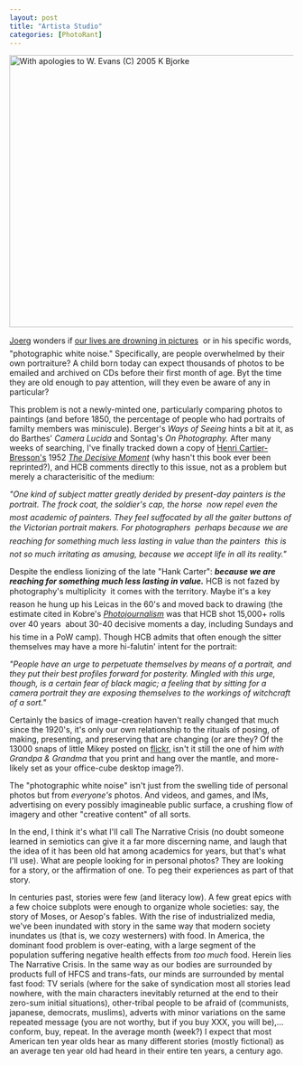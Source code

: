 ```yaml
---
layout: post
title: "Artista Studio"
categories: [PhotoRant]
---
```

<img src="/pix2005/artista.jpg" width=807 height=482 border=0 title="With apologies to W. Evans (C) 2005 K Bjorke">

<a href="http://www.jmcolberg.com/weblog/">Joerg</a> wonders if <a href="http://www.jmcolberg.com/weblog/archives/001537.html">our lives are drowning in pictures</a> &#151; or in his specific words, "photographic white noise." Specifically, are people overwhelmed by their own portraiture? A child born today can expect thousands of photos to be emailed and archived on CDs before their first month of age. Byt the time they are old enough to pay attention, will they even be aware of any in particular?

This problem is not a newly-minted one, particularly comparing photos to paintings (and before 1850, the percentage of people who had portraits of familty members was miniscule). Berger's <cite>Ways of Seeing</cite> hints a bit at it, as do Barthes' <cite>Camera Lucida</cite> and Sontag's <cite>On Photography.</cite> After many weeks of searching, I've finally tracked down a copy of <a href="http://www.magnumphotos.com/c/htm/FramerT_MAG.aspx?Stat=Portfolio_DocThumb&V=CDocT&E=2TYRYD1D518O&DT=ALB">Henri Cartier-Bresson's</a> 1952 <a href="http://www.photoeye.com/auctions/Auction.cfm?id=5"><cite>The Decisive Moment</cite></a> (why hasn't this book ever been reprinted?), and HCB comments directly to this issue, not as a problem but merely a characterisitic of the medium:

<i>"One kind of subject matter greatly derided by present-day painters is the portrait. The frock coat, the soldier's cap, the horse &#151; now repel even the most academic of painters. They feel suffocated by all the gaiter buttons of the Victorian portrait makers. For photographers &#151; perhaps because we are reaching for something much less lasting in value than the painters &#151; this is not so much irritating as amusing, because we accept life in all its reality."</i>

Despite the endless lionizing of the late "Hank Carter": <b><i>because we are reaching for something much less lasting in value.</i></b> HCB is not fazed by photography's multiplicity &#151; it comes with the territory. Maybe it's a key reason he hung up his Leicas in the 60's and moved back to drawing (the estimate cited in Kobre's <a href="http://www.photoeye.com/templates/mShowDetailsbycat.cfm?Catalog=FO129"><cite>Photojournalism</cite></a> was that HCB shot 15,000+ rolls over 40 years &#151; about 30-40 decisive moments a day, including Sundays and his time in a PoW camp). Though HCB admits that often enough the sitter themselves may have a more hi-falutin' intent for the portrait:

<i>"People have an urge to perpetuate themselves by means of a portrait, and they put their best profiles forward for posterity. Mingled with this urge, though, is a certain fear of black magic; a feeling that by sitting for a camera portrait they are exposing themselves to the workings of witchcraft of a sort."</i>

Certainly the basics of image-creation haven't really changed that much since the 1920's, it's only our own relationship to the rituals of posing, of making, presenting, and preserving that are changing (or are they? Of the 13000 snaps of little Mikey posted on <a href="http://www.flickr.com/photos/bjorke/">flickr,</a> isn't it still the one of him <i>with Grandpa &amp; Grandma</i> that you print and hang over the mantle, and more-likely set as your office-cube desktop image?).

The "photographic white noise" isn't just from the swelling tide of personal photos but from <i>everyone's</i> photos. And videos, and games, and IMs, advertising on every possibly imagineable public surface, a crushing flow of imagery and other "creative content" of all sorts.

In the end, I think it's what I'll call The Narrative Crisis (no doubt someone learned in semiotics can give it a far more discerning name, and laugh that the idea of it has been old hat among academics for years, but that's what I'll use). What are people looking for in personal photos? They are looking for a story, or the affirmation of one. To peg their experiences as part of that story.

In centuries past, stories were few (and literacy low). A few great epics with a few choice subplots were enough to organize whole societies: say, the story of Moses, or Aesop's fables. With the rise of industrialized media, we've been inundated with story in the same way that modern society inundates us (that is, we cozy westerners) with food. In America, the dominant food problem is over-eating, with a large segment of the population suffering negative health effects from <i>too much</i> food. Herein lies The Narrative Crisis. In the same way as our bodies are surrounded by products full of HFCS and trans-fats, our minds are surrounded by mental fast food: TV serials (where for the sake of syndication most all stories lead nowhere, with the main characters inevitably returned at the end to their zero-sum initial situations), other-tribal people to be afraid of (communists, japanese, democrats, muslims), adverts with minor variations on the same repeated message (you are not worthy, but if you buy XXX, you will be),... conform, buy, repeat. In the average month (week?) I expect that most American ten year olds hear as many different stories (mostly fictional) as an average ten year old had heard in their entire ten years, a century ago.
